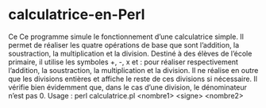 # calculatrice-en-Perl
Ce Ce programme simule le fonctionnement d’une calculatrice simple.  Il permet de réaliser les quatre opérations de base que sont l’addition,  la soustraction, la multiplication et la division. Destiné à des élèves de  l’école primaire, il utilise les symboles +, -, x et : pour réaliser respectivement  l’addition, la soustraction, la multiplication et la division. Il ne réalise en outre  que les divisions entières et affiche le reste de ces divisions si nécessaire. Il vérifie  bien évidemment que, dans le cas d’une division, le dénominateur n’est pas 0.   Usage : perl calculatrice.pl &lt;nombre1> &lt;signe> &lt;nombre2>
